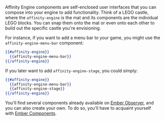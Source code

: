 Affinity Engine components are self-enclosed user interfaces that you can compose into your engine to add functionality. Think of a LEGO castle, where the `affinity-engine` is the mat and its components are the individual LEGO blocks. You can snap them onto the mat or even onto each other to build out the specific castle you're envisioning.

For instance, if you want to add a menu bar to your game, you might use the `affinity-engine-menu-bar` component:

```hbs
{{#affinity-engine}}
  {{affinity-engine-menu-bar}}
{{/affinity-engine}}
```

If you later want to add `affinity-engine-stage`, you could simply:

```hbs
{{#affinity-engine}}
  {{affinity-engine-menu-bar}}
  {{affinity-engine-stage}}
{{/affinity-engine}}
```

You'll find several components already available on [Ember Observer](https://emberobserver.com/?query=affinity-engine), and you can also create your own. To do so, you'll have to acquaint yourself with [Ember Components](https://guides.emberjs.com/v2.9.0/components/defining-a-component/).
